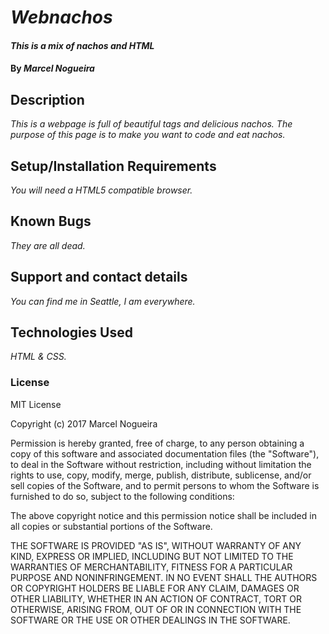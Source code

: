 # _Webnachos_
#### _This is a mix of nachos and HTML_
#### By _**Marcel Nogueira**_
## Description
_This is a webpage is full of beautiful tags and delicious nachos. The purpose of this page is to make you want to code and eat nachos._
## Setup/Installation Requirements
_You will need a HTML5 compatible browser._
## Known Bugs
_They are all dead._
## Support and contact details
_You can find me in Seattle, I am everywhere._
## Technologies Used
_HTML & CSS._
### License
MIT License

Copyright (c) 2017 Marcel Nogueira

Permission is hereby granted, free of charge, to any person obtaining a copy
of this software and associated documentation files (the "Software"), to deal
in the Software without restriction, including without limitation the rights
to use, copy, modify, merge, publish, distribute, sublicense, and/or sell
copies of the Software, and to permit persons to whom the Software is
furnished to do so, subject to the following conditions:

The above copyright notice and this permission notice shall be included in all
copies or substantial portions of the Software.

THE SOFTWARE IS PROVIDED "AS IS", WITHOUT WARRANTY OF ANY KIND, EXPRESS OR
IMPLIED, INCLUDING BUT NOT LIMITED TO THE WARRANTIES OF MERCHANTABILITY,
FITNESS FOR A PARTICULAR PURPOSE AND NONINFRINGEMENT. IN NO EVENT SHALL THE
AUTHORS OR COPYRIGHT HOLDERS BE LIABLE FOR ANY CLAIM, DAMAGES OR OTHER
LIABILITY, WHETHER IN AN ACTION OF CONTRACT, TORT OR OTHERWISE, ARISING FROM,
OUT OF OR IN CONNECTION WITH THE SOFTWARE OR THE USE OR OTHER DEALINGS IN THE
SOFTWARE.
